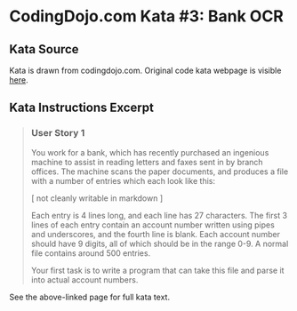 # CodingDojo.com Kata #3: Bank OCR

## Kata Source

Kata is drawn from codingdojo.com. Original code kata webpage is visible
[here](https://codingdojo.org/kata/BankOCR/).

## Kata Instructions Excerpt

> ### User Story 1
>
> You work for a bank, which has recently purchased an ingenious machine to
> assist in reading letters and faxes sent in by branch offices. The machine
> scans the paper documents, and produces a file with a number of entries which
> each look like this:
>
> [ not cleanly writable in markdown ]
>
> Each entry is 4 lines long, and each line has 27 characters. The first 3 lines
> of each entry contain an account number written using pipes and underscores,
> and the fourth line is blank. Each account number should have 9 digits, all of
> which should be in the range 0-9. A normal file contains around 500 entries.
>
> Your first task is to write a program that can take this file and parse it
> into actual account numbers.

See the above-linked page for full kata text.
